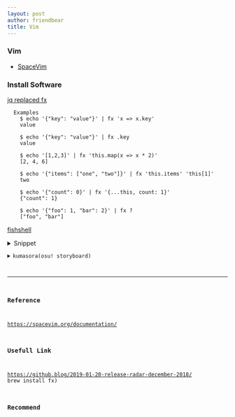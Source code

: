 ```yaml
---
layout: post
author: friendbear
title: Vim
---
```


### Vim 
- [SpaceVim](https://github.com/SpaceVim/SpaceVim)


### Install Software
[jq replaced fx](https://github.com/antonmedv/fx)

```shell
  Examples
    $ echo '{"key": "value"}' | fx 'x => x.key'
    value

    $ echo '{"key": "value"}' | fx .key
    value

    $ echo '[1,2,3]' | fx 'this.map(x => x * 2)'
    [2, 4, 6]

    $ echo '{"items": ["one", "two"]}' | fx 'this.items' 'this[1]'
    two

    $ echo '{"count": 0}' | fx '{...this, count: 1}'
    {"count": 1}

    $ echo '{"foo": 1, "bar": 2}' | fx ?
    ["foo", "bar"]
```
 
[fishshell](fishshell.eom)

<details>
<summary>Snippet</summary>
<pre>
<code>
#!/usr/bin/env amm
@main
def ThreadCommunication(args: String*) = {

<code>
#!/usr/bin/env amm
@main
def ProducerConsumerLevel3(args: String*) = {
}
</code>
</pre>
</details>
<details>

  
<summary>kumasora(osu! storyboard)</summary>
<pre>
<code>
</code>
</pre>
</details>

---

### Reference
<https://spacevim.org/documentation/>

### Usefull Link
<https://github.blog/2019-01-20-release-radar-december-2018/>
brew install fx)
### Recommend
